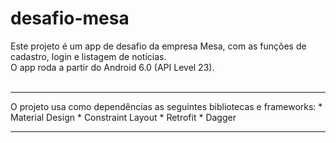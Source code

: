 # desafio-mesa
Este projeto é um app de desafio da empresa Mesa, com as funções de cadastro, login e listagem de notícias.<br>
O app roda a partir do Android 6.0 (API Level 23).<br><br>

<hr>
O projeto usa como dependências as seguintes bibliotecas e frameworks:
* Material Design
* Constraint Layout
* Retrofit
* Dagger

<hr>

